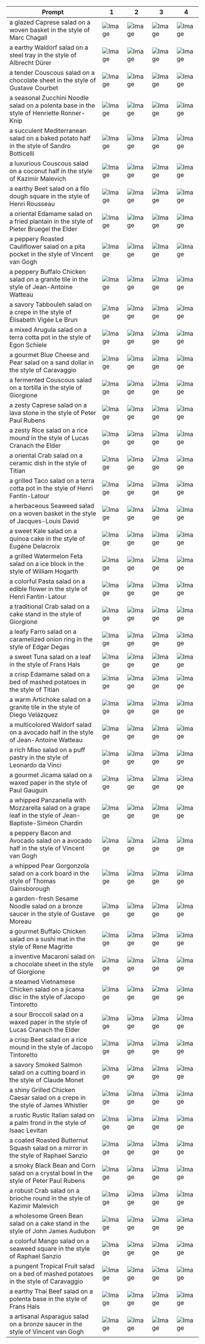 | Prompt | 1 | 2 | 3 | 4 |
|-|-|-|-|-|
| a glazed Caprese salad on a woven basket in the style of Marc Chagall | ![Image](https://salad-benchmark-public-assets.s3.us-east-2.amazonaws.com/sdxl/62547e5c-ac62-434e-b626-3df0da117025-0.jpg) | ![Image](https://salad-benchmark-public-assets.s3.us-east-2.amazonaws.com/sdxl/62547e5c-ac62-434e-b626-3df0da117025-1.jpg) | ![Image](https://salad-benchmark-public-assets.s3.us-east-2.amazonaws.com/sdxl/62547e5c-ac62-434e-b626-3df0da117025-2.jpg) | ![Image](https://salad-benchmark-public-assets.s3.us-east-2.amazonaws.com/sdxl/62547e5c-ac62-434e-b626-3df0da117025-3.jpg) |
| a earthy Waldorf salad on a steel tray in the style of Albrecht Dürer | ![Image](https://salad-benchmark-public-assets.s3.us-east-2.amazonaws.com/sdxl/a083e1fb-2ed5-452b-b039-87aaf3cfc8c4-0.jpg) | ![Image](https://salad-benchmark-public-assets.s3.us-east-2.amazonaws.com/sdxl/a083e1fb-2ed5-452b-b039-87aaf3cfc8c4-1.jpg) | ![Image](https://salad-benchmark-public-assets.s3.us-east-2.amazonaws.com/sdxl/a083e1fb-2ed5-452b-b039-87aaf3cfc8c4-2.jpg) | ![Image](https://salad-benchmark-public-assets.s3.us-east-2.amazonaws.com/sdxl/a083e1fb-2ed5-452b-b039-87aaf3cfc8c4-3.jpg) |
| a tender Couscous salad on a chocolate sheet in the style of Gustave Courbet | ![Image](https://salad-benchmark-public-assets.s3.us-east-2.amazonaws.com/sdxl/67a484d7-7eed-4477-bed9-f0afa5df015d-0.jpg) | ![Image](https://salad-benchmark-public-assets.s3.us-east-2.amazonaws.com/sdxl/67a484d7-7eed-4477-bed9-f0afa5df015d-1.jpg) | ![Image](https://salad-benchmark-public-assets.s3.us-east-2.amazonaws.com/sdxl/67a484d7-7eed-4477-bed9-f0afa5df015d-2.jpg) | ![Image](https://salad-benchmark-public-assets.s3.us-east-2.amazonaws.com/sdxl/67a484d7-7eed-4477-bed9-f0afa5df015d-3.jpg) |
| a seasonal Zucchini Noodle salad on a polenta base in the style of Henriette Ronner-Knip | ![Image](https://salad-benchmark-public-assets.s3.us-east-2.amazonaws.com/sdxl/d0496ae3-5e1a-4fa1-a8c3-2411eade45a4-0.jpg) | ![Image](https://salad-benchmark-public-assets.s3.us-east-2.amazonaws.com/sdxl/d0496ae3-5e1a-4fa1-a8c3-2411eade45a4-1.jpg) | ![Image](https://salad-benchmark-public-assets.s3.us-east-2.amazonaws.com/sdxl/d0496ae3-5e1a-4fa1-a8c3-2411eade45a4-2.jpg) | ![Image](https://salad-benchmark-public-assets.s3.us-east-2.amazonaws.com/sdxl/d0496ae3-5e1a-4fa1-a8c3-2411eade45a4-3.jpg) |
| a succulent Mediterranean salad on a baked potato half in the style of Sandro Botticelli | ![Image](https://salad-benchmark-public-assets.s3.us-east-2.amazonaws.com/sdxl/5a7b1938-52b2-463b-809e-e8a76b8043ad-0.jpg) | ![Image](https://salad-benchmark-public-assets.s3.us-east-2.amazonaws.com/sdxl/5a7b1938-52b2-463b-809e-e8a76b8043ad-1.jpg) | ![Image](https://salad-benchmark-public-assets.s3.us-east-2.amazonaws.com/sdxl/5a7b1938-52b2-463b-809e-e8a76b8043ad-2.jpg) | ![Image](https://salad-benchmark-public-assets.s3.us-east-2.amazonaws.com/sdxl/5a7b1938-52b2-463b-809e-e8a76b8043ad-3.jpg) |
| a luxurious Couscous salad on a coconut half in the style of Kazimir Malevich | ![Image](https://salad-benchmark-public-assets.s3.us-east-2.amazonaws.com/sdxl/7988aab2-70f3-4e6f-888e-57c95ed403fc-0.jpg) | ![Image](https://salad-benchmark-public-assets.s3.us-east-2.amazonaws.com/sdxl/7988aab2-70f3-4e6f-888e-57c95ed403fc-1.jpg) | ![Image](https://salad-benchmark-public-assets.s3.us-east-2.amazonaws.com/sdxl/7988aab2-70f3-4e6f-888e-57c95ed403fc-2.jpg) | ![Image](https://salad-benchmark-public-assets.s3.us-east-2.amazonaws.com/sdxl/7988aab2-70f3-4e6f-888e-57c95ed403fc-3.jpg) |
| a earthy Beet salad on a filo dough square in the style of Henri Rousseau | ![Image](https://salad-benchmark-public-assets.s3.us-east-2.amazonaws.com/sdxl/411de945-2b6f-4c13-b0a5-f00a4a8dbae1-0.jpg) | ![Image](https://salad-benchmark-public-assets.s3.us-east-2.amazonaws.com/sdxl/411de945-2b6f-4c13-b0a5-f00a4a8dbae1-1.jpg) | ![Image](https://salad-benchmark-public-assets.s3.us-east-2.amazonaws.com/sdxl/411de945-2b6f-4c13-b0a5-f00a4a8dbae1-2.jpg) | ![Image](https://salad-benchmark-public-assets.s3.us-east-2.amazonaws.com/sdxl/411de945-2b6f-4c13-b0a5-f00a4a8dbae1-3.jpg) |
| a oriental Edamame salad on a fried plantain in the style of Pieter Bruegel the Elder | ![Image](https://salad-benchmark-public-assets.s3.us-east-2.amazonaws.com/sdxl/ea2580c9-e939-465d-97c1-0c4c4584bb98-0.jpg) | ![Image](https://salad-benchmark-public-assets.s3.us-east-2.amazonaws.com/sdxl/ea2580c9-e939-465d-97c1-0c4c4584bb98-1.jpg) | ![Image](https://salad-benchmark-public-assets.s3.us-east-2.amazonaws.com/sdxl/ea2580c9-e939-465d-97c1-0c4c4584bb98-2.jpg) | ![Image](https://salad-benchmark-public-assets.s3.us-east-2.amazonaws.com/sdxl/ea2580c9-e939-465d-97c1-0c4c4584bb98-3.jpg) |
| a peppery Roasted Cauliflower salad on a pita pocket in the style of Vincent van Gogh | ![Image](https://salad-benchmark-public-assets.s3.us-east-2.amazonaws.com/sdxl/e8a6d92c-4c3b-4983-8fbd-78d708c1cd78-0.jpg) | ![Image](https://salad-benchmark-public-assets.s3.us-east-2.amazonaws.com/sdxl/e8a6d92c-4c3b-4983-8fbd-78d708c1cd78-1.jpg) | ![Image](https://salad-benchmark-public-assets.s3.us-east-2.amazonaws.com/sdxl/e8a6d92c-4c3b-4983-8fbd-78d708c1cd78-2.jpg) | ![Image](https://salad-benchmark-public-assets.s3.us-east-2.amazonaws.com/sdxl/e8a6d92c-4c3b-4983-8fbd-78d708c1cd78-3.jpg) |
| a peppery Buffalo Chicken salad on a granite tile in the style of Jean-Antoine Watteau | ![Image](https://salad-benchmark-public-assets.s3.us-east-2.amazonaws.com/sdxl/4e339b7f-b461-4c8b-ad6a-65afc05591f5-0.jpg) | ![Image](https://salad-benchmark-public-assets.s3.us-east-2.amazonaws.com/sdxl/4e339b7f-b461-4c8b-ad6a-65afc05591f5-1.jpg) | ![Image](https://salad-benchmark-public-assets.s3.us-east-2.amazonaws.com/sdxl/4e339b7f-b461-4c8b-ad6a-65afc05591f5-2.jpg) | ![Image](https://salad-benchmark-public-assets.s3.us-east-2.amazonaws.com/sdxl/4e339b7f-b461-4c8b-ad6a-65afc05591f5-3.jpg) |
| a savory Tabbouleh salad on a crepe in the style of Élisabeth Vigée Le Brun | ![Image](https://salad-benchmark-public-assets.s3.us-east-2.amazonaws.com/sdxl/5f006285-3b39-4415-9c10-922a6001e080-0.jpg) | ![Image](https://salad-benchmark-public-assets.s3.us-east-2.amazonaws.com/sdxl/5f006285-3b39-4415-9c10-922a6001e080-1.jpg) | ![Image](https://salad-benchmark-public-assets.s3.us-east-2.amazonaws.com/sdxl/5f006285-3b39-4415-9c10-922a6001e080-2.jpg) | ![Image](https://salad-benchmark-public-assets.s3.us-east-2.amazonaws.com/sdxl/5f006285-3b39-4415-9c10-922a6001e080-3.jpg) |
| a mixed Arugula salad on a terra cotta pot in the style of Egon Schiele | ![Image](https://salad-benchmark-public-assets.s3.us-east-2.amazonaws.com/sdxl/a0a709ce-109b-4f85-9730-46adb79c052a-0.jpg) | ![Image](https://salad-benchmark-public-assets.s3.us-east-2.amazonaws.com/sdxl/a0a709ce-109b-4f85-9730-46adb79c052a-1.jpg) | ![Image](https://salad-benchmark-public-assets.s3.us-east-2.amazonaws.com/sdxl/a0a709ce-109b-4f85-9730-46adb79c052a-2.jpg) | ![Image](https://salad-benchmark-public-assets.s3.us-east-2.amazonaws.com/sdxl/a0a709ce-109b-4f85-9730-46adb79c052a-3.jpg) |
| a gourmet Blue Cheese and Pear salad on a sand dollar in the style of Caravaggio | ![Image](https://salad-benchmark-public-assets.s3.us-east-2.amazonaws.com/sdxl/e3fbdb87-ec50-4586-b7e4-5eb472c7fdef-0.jpg) | ![Image](https://salad-benchmark-public-assets.s3.us-east-2.amazonaws.com/sdxl/e3fbdb87-ec50-4586-b7e4-5eb472c7fdef-1.jpg) | ![Image](https://salad-benchmark-public-assets.s3.us-east-2.amazonaws.com/sdxl/e3fbdb87-ec50-4586-b7e4-5eb472c7fdef-2.jpg) | ![Image](https://salad-benchmark-public-assets.s3.us-east-2.amazonaws.com/sdxl/e3fbdb87-ec50-4586-b7e4-5eb472c7fdef-3.jpg) |
| a fermented Couscous salad on a tortilla in the style of Giorgione | ![Image](https://salad-benchmark-public-assets.s3.us-east-2.amazonaws.com/sdxl/417e266c-061b-42a1-9c64-3f1c5efa013e-0.jpg) | ![Image](https://salad-benchmark-public-assets.s3.us-east-2.amazonaws.com/sdxl/417e266c-061b-42a1-9c64-3f1c5efa013e-1.jpg) | ![Image](https://salad-benchmark-public-assets.s3.us-east-2.amazonaws.com/sdxl/417e266c-061b-42a1-9c64-3f1c5efa013e-2.jpg) | ![Image](https://salad-benchmark-public-assets.s3.us-east-2.amazonaws.com/sdxl/417e266c-061b-42a1-9c64-3f1c5efa013e-3.jpg) |
| a zesty Caprese salad on a lava stone in the style of Peter Paul Rubens | ![Image](https://salad-benchmark-public-assets.s3.us-east-2.amazonaws.com/sdxl/4cc87b02-b6f6-41de-9880-0fcda40bc5de-0.jpg) | ![Image](https://salad-benchmark-public-assets.s3.us-east-2.amazonaws.com/sdxl/4cc87b02-b6f6-41de-9880-0fcda40bc5de-1.jpg) | ![Image](https://salad-benchmark-public-assets.s3.us-east-2.amazonaws.com/sdxl/4cc87b02-b6f6-41de-9880-0fcda40bc5de-2.jpg) | ![Image](https://salad-benchmark-public-assets.s3.us-east-2.amazonaws.com/sdxl/4cc87b02-b6f6-41de-9880-0fcda40bc5de-3.jpg) |
| a zesty Rice salad on a rice mound in the style of Lucas Cranach the Elder | ![Image](https://salad-benchmark-public-assets.s3.us-east-2.amazonaws.com/sdxl/de404a8b-ac93-41d8-b187-4e5378467bf3-0.jpg) | ![Image](https://salad-benchmark-public-assets.s3.us-east-2.amazonaws.com/sdxl/de404a8b-ac93-41d8-b187-4e5378467bf3-1.jpg) | ![Image](https://salad-benchmark-public-assets.s3.us-east-2.amazonaws.com/sdxl/de404a8b-ac93-41d8-b187-4e5378467bf3-2.jpg) | ![Image](https://salad-benchmark-public-assets.s3.us-east-2.amazonaws.com/sdxl/de404a8b-ac93-41d8-b187-4e5378467bf3-3.jpg) |
| a oriental Crab salad on a ceramic dish in the style of Titian | ![Image](https://salad-benchmark-public-assets.s3.us-east-2.amazonaws.com/sdxl/54e5357b-dc5e-4792-8dcd-92af070bc1bd-0.jpg) | ![Image](https://salad-benchmark-public-assets.s3.us-east-2.amazonaws.com/sdxl/54e5357b-dc5e-4792-8dcd-92af070bc1bd-1.jpg) | ![Image](https://salad-benchmark-public-assets.s3.us-east-2.amazonaws.com/sdxl/54e5357b-dc5e-4792-8dcd-92af070bc1bd-2.jpg) | ![Image](https://salad-benchmark-public-assets.s3.us-east-2.amazonaws.com/sdxl/54e5357b-dc5e-4792-8dcd-92af070bc1bd-3.jpg) |
| a grilled Taco salad on a terra cotta pot in the style of Henri Fantin-Latour | ![Image](https://salad-benchmark-public-assets.s3.us-east-2.amazonaws.com/sdxl/687b67e5-cc87-402f-8482-871dd9d28ddd-0.jpg) | ![Image](https://salad-benchmark-public-assets.s3.us-east-2.amazonaws.com/sdxl/687b67e5-cc87-402f-8482-871dd9d28ddd-1.jpg) | ![Image](https://salad-benchmark-public-assets.s3.us-east-2.amazonaws.com/sdxl/687b67e5-cc87-402f-8482-871dd9d28ddd-2.jpg) | ![Image](https://salad-benchmark-public-assets.s3.us-east-2.amazonaws.com/sdxl/687b67e5-cc87-402f-8482-871dd9d28ddd-3.jpg) |
| a herbaceous Seaweed salad on a woven basket in the style of Jacques-Louis David | ![Image](https://salad-benchmark-public-assets.s3.us-east-2.amazonaws.com/sdxl/6d627c27-f4e6-4175-ac6d-86a00631be1d-0.jpg) | ![Image](https://salad-benchmark-public-assets.s3.us-east-2.amazonaws.com/sdxl/6d627c27-f4e6-4175-ac6d-86a00631be1d-1.jpg) | ![Image](https://salad-benchmark-public-assets.s3.us-east-2.amazonaws.com/sdxl/6d627c27-f4e6-4175-ac6d-86a00631be1d-2.jpg) | ![Image](https://salad-benchmark-public-assets.s3.us-east-2.amazonaws.com/sdxl/6d627c27-f4e6-4175-ac6d-86a00631be1d-3.jpg) |
| a sweet Kale salad on a quinoa cake in the style of Eugène Delacroix | ![Image](https://salad-benchmark-public-assets.s3.us-east-2.amazonaws.com/sdxl/b3a7d775-5ad4-44cb-964a-86455c7f0302-0.jpg) | ![Image](https://salad-benchmark-public-assets.s3.us-east-2.amazonaws.com/sdxl/b3a7d775-5ad4-44cb-964a-86455c7f0302-1.jpg) | ![Image](https://salad-benchmark-public-assets.s3.us-east-2.amazonaws.com/sdxl/b3a7d775-5ad4-44cb-964a-86455c7f0302-2.jpg) | ![Image](https://salad-benchmark-public-assets.s3.us-east-2.amazonaws.com/sdxl/b3a7d775-5ad4-44cb-964a-86455c7f0302-3.jpg) |
| a grilled Watermelon Feta salad on a ice block in the style of William Hogarth | ![Image](https://salad-benchmark-public-assets.s3.us-east-2.amazonaws.com/sdxl/419bf45a-a235-48e7-beca-bc98ab2c22b2-0.jpg) | ![Image](https://salad-benchmark-public-assets.s3.us-east-2.amazonaws.com/sdxl/419bf45a-a235-48e7-beca-bc98ab2c22b2-1.jpg) | ![Image](https://salad-benchmark-public-assets.s3.us-east-2.amazonaws.com/sdxl/419bf45a-a235-48e7-beca-bc98ab2c22b2-2.jpg) | ![Image](https://salad-benchmark-public-assets.s3.us-east-2.amazonaws.com/sdxl/419bf45a-a235-48e7-beca-bc98ab2c22b2-3.jpg) |
| a colorful Pasta salad on a edible flower in the style of Henri Fantin-Latour | ![Image](https://salad-benchmark-public-assets.s3.us-east-2.amazonaws.com/sdxl/1bcad54c-4c7d-4fc2-ba4c-50c3bee907a4-0.jpg) | ![Image](https://salad-benchmark-public-assets.s3.us-east-2.amazonaws.com/sdxl/1bcad54c-4c7d-4fc2-ba4c-50c3bee907a4-1.jpg) | ![Image](https://salad-benchmark-public-assets.s3.us-east-2.amazonaws.com/sdxl/1bcad54c-4c7d-4fc2-ba4c-50c3bee907a4-2.jpg) | ![Image](https://salad-benchmark-public-assets.s3.us-east-2.amazonaws.com/sdxl/1bcad54c-4c7d-4fc2-ba4c-50c3bee907a4-3.jpg) |
| a traditional Crab salad on a cake stand in the style of Giorgione | ![Image](https://salad-benchmark-public-assets.s3.us-east-2.amazonaws.com/sdxl/a807924a-243e-445a-955e-2c4906e9da33-0.jpg) | ![Image](https://salad-benchmark-public-assets.s3.us-east-2.amazonaws.com/sdxl/a807924a-243e-445a-955e-2c4906e9da33-1.jpg) | ![Image](https://salad-benchmark-public-assets.s3.us-east-2.amazonaws.com/sdxl/a807924a-243e-445a-955e-2c4906e9da33-2.jpg) | ![Image](https://salad-benchmark-public-assets.s3.us-east-2.amazonaws.com/sdxl/a807924a-243e-445a-955e-2c4906e9da33-3.jpg) |
| a leafy Farro salad on a caramelized onion ring in the style of Edgar Degas | ![Image](https://salad-benchmark-public-assets.s3.us-east-2.amazonaws.com/sdxl/0707ae89-a541-40bf-8cf5-51792fff1395-0.jpg) | ![Image](https://salad-benchmark-public-assets.s3.us-east-2.amazonaws.com/sdxl/0707ae89-a541-40bf-8cf5-51792fff1395-1.jpg) | ![Image](https://salad-benchmark-public-assets.s3.us-east-2.amazonaws.com/sdxl/0707ae89-a541-40bf-8cf5-51792fff1395-2.jpg) | ![Image](https://salad-benchmark-public-assets.s3.us-east-2.amazonaws.com/sdxl/0707ae89-a541-40bf-8cf5-51792fff1395-3.jpg) |
| a sweet Tuna salad on a leaf in the style of Frans Hals | ![Image](https://salad-benchmark-public-assets.s3.us-east-2.amazonaws.com/sdxl/239344e8-4bdf-457c-be35-2eb6c6037886-0.jpg) | ![Image](https://salad-benchmark-public-assets.s3.us-east-2.amazonaws.com/sdxl/239344e8-4bdf-457c-be35-2eb6c6037886-1.jpg) | ![Image](https://salad-benchmark-public-assets.s3.us-east-2.amazonaws.com/sdxl/239344e8-4bdf-457c-be35-2eb6c6037886-2.jpg) | ![Image](https://salad-benchmark-public-assets.s3.us-east-2.amazonaws.com/sdxl/239344e8-4bdf-457c-be35-2eb6c6037886-3.jpg) |
| a crisp Edamame salad on a bed of mashed potatoes in the style of Titian | ![Image](https://salad-benchmark-public-assets.s3.us-east-2.amazonaws.com/sdxl/a280f6b5-0ef5-4b14-8d91-b36f409edf3e-0.jpg) | ![Image](https://salad-benchmark-public-assets.s3.us-east-2.amazonaws.com/sdxl/a280f6b5-0ef5-4b14-8d91-b36f409edf3e-1.jpg) | ![Image](https://salad-benchmark-public-assets.s3.us-east-2.amazonaws.com/sdxl/a280f6b5-0ef5-4b14-8d91-b36f409edf3e-2.jpg) | ![Image](https://salad-benchmark-public-assets.s3.us-east-2.amazonaws.com/sdxl/a280f6b5-0ef5-4b14-8d91-b36f409edf3e-3.jpg) |
| a warm Artichoke salad on a granite tile in the style of Diego Velázquez | ![Image](https://salad-benchmark-public-assets.s3.us-east-2.amazonaws.com/sdxl/56ceb4c6-99d5-47c6-ba22-bc14fca83b96-0.jpg) | ![Image](https://salad-benchmark-public-assets.s3.us-east-2.amazonaws.com/sdxl/56ceb4c6-99d5-47c6-ba22-bc14fca83b96-1.jpg) | ![Image](https://salad-benchmark-public-assets.s3.us-east-2.amazonaws.com/sdxl/56ceb4c6-99d5-47c6-ba22-bc14fca83b96-2.jpg) | ![Image](https://salad-benchmark-public-assets.s3.us-east-2.amazonaws.com/sdxl/56ceb4c6-99d5-47c6-ba22-bc14fca83b96-3.jpg) |
| a multicolored Waldorf salad on a avocado half in the style of Jean-Antoine Watteau | ![Image](https://salad-benchmark-public-assets.s3.us-east-2.amazonaws.com/sdxl/29ba7f6c-32a9-462e-a778-268f47b27086-0.jpg) | ![Image](https://salad-benchmark-public-assets.s3.us-east-2.amazonaws.com/sdxl/29ba7f6c-32a9-462e-a778-268f47b27086-1.jpg) | ![Image](https://salad-benchmark-public-assets.s3.us-east-2.amazonaws.com/sdxl/29ba7f6c-32a9-462e-a778-268f47b27086-2.jpg) | ![Image](https://salad-benchmark-public-assets.s3.us-east-2.amazonaws.com/sdxl/29ba7f6c-32a9-462e-a778-268f47b27086-3.jpg) |
| a rich Miso salad on a puff pastry in the style of Leonardo da Vinci | ![Image](https://salad-benchmark-public-assets.s3.us-east-2.amazonaws.com/sdxl/a506ab36-7104-4401-96b2-8de9cd6c4bba-0.jpg) | ![Image](https://salad-benchmark-public-assets.s3.us-east-2.amazonaws.com/sdxl/a506ab36-7104-4401-96b2-8de9cd6c4bba-1.jpg) | ![Image](https://salad-benchmark-public-assets.s3.us-east-2.amazonaws.com/sdxl/a506ab36-7104-4401-96b2-8de9cd6c4bba-2.jpg) | ![Image](https://salad-benchmark-public-assets.s3.us-east-2.amazonaws.com/sdxl/a506ab36-7104-4401-96b2-8de9cd6c4bba-3.jpg) |
| a gourmet Jicama salad on a waxed paper in the style of Paul Gauguin | ![Image](https://salad-benchmark-public-assets.s3.us-east-2.amazonaws.com/sdxl/835f5946-4d4e-40c3-abaa-b5660d91522c-0.jpg) | ![Image](https://salad-benchmark-public-assets.s3.us-east-2.amazonaws.com/sdxl/835f5946-4d4e-40c3-abaa-b5660d91522c-1.jpg) | ![Image](https://salad-benchmark-public-assets.s3.us-east-2.amazonaws.com/sdxl/835f5946-4d4e-40c3-abaa-b5660d91522c-2.jpg) | ![Image](https://salad-benchmark-public-assets.s3.us-east-2.amazonaws.com/sdxl/835f5946-4d4e-40c3-abaa-b5660d91522c-3.jpg) |
| a whipped Panzanella with Mozzarella salad on a grape leaf in the style of Jean-Baptiste-Siméon Chardin | ![Image](https://salad-benchmark-public-assets.s3.us-east-2.amazonaws.com/sdxl/48d635ab-be30-4980-af4c-5efbbc8c4fce-0.jpg) | ![Image](https://salad-benchmark-public-assets.s3.us-east-2.amazonaws.com/sdxl/48d635ab-be30-4980-af4c-5efbbc8c4fce-1.jpg) | ![Image](https://salad-benchmark-public-assets.s3.us-east-2.amazonaws.com/sdxl/48d635ab-be30-4980-af4c-5efbbc8c4fce-2.jpg) | ![Image](https://salad-benchmark-public-assets.s3.us-east-2.amazonaws.com/sdxl/48d635ab-be30-4980-af4c-5efbbc8c4fce-3.jpg) |
| a peppery Bacon and Avocado salad on a avocado half in the style of Vincent van Gogh | ![Image](https://salad-benchmark-public-assets.s3.us-east-2.amazonaws.com/sdxl/f33b3821-75d6-4145-a617-51f675c70eb5-0.jpg) | ![Image](https://salad-benchmark-public-assets.s3.us-east-2.amazonaws.com/sdxl/f33b3821-75d6-4145-a617-51f675c70eb5-1.jpg) | ![Image](https://salad-benchmark-public-assets.s3.us-east-2.amazonaws.com/sdxl/f33b3821-75d6-4145-a617-51f675c70eb5-2.jpg) | ![Image](https://salad-benchmark-public-assets.s3.us-east-2.amazonaws.com/sdxl/f33b3821-75d6-4145-a617-51f675c70eb5-3.jpg) |
| a whipped Pear Gorgonzola salad on a cork board in the style of Thomas Gainsborough | ![Image](https://salad-benchmark-public-assets.s3.us-east-2.amazonaws.com/sdxl/bb8cb0b5-be8d-473d-bbc4-c03b17925b2c-0.jpg) | ![Image](https://salad-benchmark-public-assets.s3.us-east-2.amazonaws.com/sdxl/bb8cb0b5-be8d-473d-bbc4-c03b17925b2c-1.jpg) | ![Image](https://salad-benchmark-public-assets.s3.us-east-2.amazonaws.com/sdxl/bb8cb0b5-be8d-473d-bbc4-c03b17925b2c-2.jpg) | ![Image](https://salad-benchmark-public-assets.s3.us-east-2.amazonaws.com/sdxl/bb8cb0b5-be8d-473d-bbc4-c03b17925b2c-3.jpg) |
| a garden-fresh Sesame Noodle salad on a bronze saucer in the style of Gustave Moreau | ![Image](https://salad-benchmark-public-assets.s3.us-east-2.amazonaws.com/sdxl/494abeec-9fdf-4154-b67e-7c1ba6cab1d1-0.jpg) | ![Image](https://salad-benchmark-public-assets.s3.us-east-2.amazonaws.com/sdxl/494abeec-9fdf-4154-b67e-7c1ba6cab1d1-1.jpg) | ![Image](https://salad-benchmark-public-assets.s3.us-east-2.amazonaws.com/sdxl/494abeec-9fdf-4154-b67e-7c1ba6cab1d1-2.jpg) | ![Image](https://salad-benchmark-public-assets.s3.us-east-2.amazonaws.com/sdxl/494abeec-9fdf-4154-b67e-7c1ba6cab1d1-3.jpg) |
| a gourmet Buffalo Chicken salad on a sushi mat in the style of Rene Magritte | ![Image](https://salad-benchmark-public-assets.s3.us-east-2.amazonaws.com/sdxl/8ffda6f1-2b1f-4032-a9e1-6e064d8032bd-0.jpg) | ![Image](https://salad-benchmark-public-assets.s3.us-east-2.amazonaws.com/sdxl/8ffda6f1-2b1f-4032-a9e1-6e064d8032bd-1.jpg) | ![Image](https://salad-benchmark-public-assets.s3.us-east-2.amazonaws.com/sdxl/8ffda6f1-2b1f-4032-a9e1-6e064d8032bd-2.jpg) | ![Image](https://salad-benchmark-public-assets.s3.us-east-2.amazonaws.com/sdxl/8ffda6f1-2b1f-4032-a9e1-6e064d8032bd-3.jpg) |
| a inventive Macaroni salad on a chocolate sheet in the style of Giorgione | ![Image](https://salad-benchmark-public-assets.s3.us-east-2.amazonaws.com/sdxl/c92aa9d6-1684-47e9-bdb1-0e349e5a5e8d-0.jpg) | ![Image](https://salad-benchmark-public-assets.s3.us-east-2.amazonaws.com/sdxl/c92aa9d6-1684-47e9-bdb1-0e349e5a5e8d-1.jpg) | ![Image](https://salad-benchmark-public-assets.s3.us-east-2.amazonaws.com/sdxl/c92aa9d6-1684-47e9-bdb1-0e349e5a5e8d-2.jpg) | ![Image](https://salad-benchmark-public-assets.s3.us-east-2.amazonaws.com/sdxl/c92aa9d6-1684-47e9-bdb1-0e349e5a5e8d-3.jpg) |
| a steamed Vietnamese Chicken salad on a jicama disc in the style of Jacopo Tintoretto | ![Image](https://salad-benchmark-public-assets.s3.us-east-2.amazonaws.com/sdxl/a28fb0b1-4f26-43a3-83fe-790476faa813-0.jpg) | ![Image](https://salad-benchmark-public-assets.s3.us-east-2.amazonaws.com/sdxl/a28fb0b1-4f26-43a3-83fe-790476faa813-1.jpg) | ![Image](https://salad-benchmark-public-assets.s3.us-east-2.amazonaws.com/sdxl/a28fb0b1-4f26-43a3-83fe-790476faa813-2.jpg) | ![Image](https://salad-benchmark-public-assets.s3.us-east-2.amazonaws.com/sdxl/a28fb0b1-4f26-43a3-83fe-790476faa813-3.jpg) |
| a sour Broccoli salad on a waxed paper in the style of Lucas Cranach the Elder | ![Image](https://salad-benchmark-public-assets.s3.us-east-2.amazonaws.com/sdxl/e7565713-7158-4d20-8bd6-10b09126a880-0.jpg) | ![Image](https://salad-benchmark-public-assets.s3.us-east-2.amazonaws.com/sdxl/e7565713-7158-4d20-8bd6-10b09126a880-1.jpg) | ![Image](https://salad-benchmark-public-assets.s3.us-east-2.amazonaws.com/sdxl/e7565713-7158-4d20-8bd6-10b09126a880-2.jpg) | ![Image](https://salad-benchmark-public-assets.s3.us-east-2.amazonaws.com/sdxl/e7565713-7158-4d20-8bd6-10b09126a880-3.jpg) |
| a crisp Beet salad on a rice mound in the style of Jacopo Tintoretto | ![Image](https://salad-benchmark-public-assets.s3.us-east-2.amazonaws.com/sdxl/990dc626-23d3-4d39-8c8d-6f693249133c-0.jpg) | ![Image](https://salad-benchmark-public-assets.s3.us-east-2.amazonaws.com/sdxl/990dc626-23d3-4d39-8c8d-6f693249133c-1.jpg) | ![Image](https://salad-benchmark-public-assets.s3.us-east-2.amazonaws.com/sdxl/990dc626-23d3-4d39-8c8d-6f693249133c-2.jpg) | ![Image](https://salad-benchmark-public-assets.s3.us-east-2.amazonaws.com/sdxl/990dc626-23d3-4d39-8c8d-6f693249133c-3.jpg) |
| a savory Smoked Salmon salad on a cutting board in the style of Claude Monet | ![Image](https://salad-benchmark-public-assets.s3.us-east-2.amazonaws.com/sdxl/8b11de3c-37ef-4265-96c3-67765a429c71-0.jpg) | ![Image](https://salad-benchmark-public-assets.s3.us-east-2.amazonaws.com/sdxl/8b11de3c-37ef-4265-96c3-67765a429c71-1.jpg) | ![Image](https://salad-benchmark-public-assets.s3.us-east-2.amazonaws.com/sdxl/8b11de3c-37ef-4265-96c3-67765a429c71-2.jpg) | ![Image](https://salad-benchmark-public-assets.s3.us-east-2.amazonaws.com/sdxl/8b11de3c-37ef-4265-96c3-67765a429c71-3.jpg) |
| a shiny Grilled Chicken Caesar salad on a crepe in the style of James Whistler | ![Image](https://salad-benchmark-public-assets.s3.us-east-2.amazonaws.com/sdxl/1dfe5c0e-259c-4fde-a560-dff84e34ad4c-0.jpg) | ![Image](https://salad-benchmark-public-assets.s3.us-east-2.amazonaws.com/sdxl/1dfe5c0e-259c-4fde-a560-dff84e34ad4c-1.jpg) | ![Image](https://salad-benchmark-public-assets.s3.us-east-2.amazonaws.com/sdxl/1dfe5c0e-259c-4fde-a560-dff84e34ad4c-2.jpg) | ![Image](https://salad-benchmark-public-assets.s3.us-east-2.amazonaws.com/sdxl/1dfe5c0e-259c-4fde-a560-dff84e34ad4c-3.jpg) |
| a rustic Rustic Italian salad on a palm frond in the style of Isaac Levitan | ![Image](https://salad-benchmark-public-assets.s3.us-east-2.amazonaws.com/sdxl/c5aea45c-9f5b-495f-9c66-f4b151bc32c7-0.jpg) | ![Image](https://salad-benchmark-public-assets.s3.us-east-2.amazonaws.com/sdxl/c5aea45c-9f5b-495f-9c66-f4b151bc32c7-1.jpg) | ![Image](https://salad-benchmark-public-assets.s3.us-east-2.amazonaws.com/sdxl/c5aea45c-9f5b-495f-9c66-f4b151bc32c7-2.jpg) | ![Image](https://salad-benchmark-public-assets.s3.us-east-2.amazonaws.com/sdxl/c5aea45c-9f5b-495f-9c66-f4b151bc32c7-3.jpg) |
| a coated Roasted Butternut Squash salad on a mirror in the style of Raphael Sanzio | ![Image](https://salad-benchmark-public-assets.s3.us-east-2.amazonaws.com/sdxl/62d4f437-5fef-4f30-bb42-1e45a8748d47-0.jpg) | ![Image](https://salad-benchmark-public-assets.s3.us-east-2.amazonaws.com/sdxl/62d4f437-5fef-4f30-bb42-1e45a8748d47-1.jpg) | ![Image](https://salad-benchmark-public-assets.s3.us-east-2.amazonaws.com/sdxl/62d4f437-5fef-4f30-bb42-1e45a8748d47-2.jpg) | ![Image](https://salad-benchmark-public-assets.s3.us-east-2.amazonaws.com/sdxl/62d4f437-5fef-4f30-bb42-1e45a8748d47-3.jpg) |
| a smoky Black Bean and Corn salad on a crystal bowl in the style of Peter Paul Rubens | ![Image](https://salad-benchmark-public-assets.s3.us-east-2.amazonaws.com/sdxl/c31dd786-4f8c-40c0-9b77-1183af190fac-0.jpg) | ![Image](https://salad-benchmark-public-assets.s3.us-east-2.amazonaws.com/sdxl/c31dd786-4f8c-40c0-9b77-1183af190fac-1.jpg) | ![Image](https://salad-benchmark-public-assets.s3.us-east-2.amazonaws.com/sdxl/c31dd786-4f8c-40c0-9b77-1183af190fac-2.jpg) | ![Image](https://salad-benchmark-public-assets.s3.us-east-2.amazonaws.com/sdxl/c31dd786-4f8c-40c0-9b77-1183af190fac-3.jpg) |
| a robust Crab salad on a brioche round in the style of Kazimir Malevich | ![Image](https://salad-benchmark-public-assets.s3.us-east-2.amazonaws.com/sdxl/972c5b17-c66a-414a-a6ea-aed682c146eb-0.jpg) | ![Image](https://salad-benchmark-public-assets.s3.us-east-2.amazonaws.com/sdxl/972c5b17-c66a-414a-a6ea-aed682c146eb-1.jpg) | ![Image](https://salad-benchmark-public-assets.s3.us-east-2.amazonaws.com/sdxl/972c5b17-c66a-414a-a6ea-aed682c146eb-2.jpg) | ![Image](https://salad-benchmark-public-assets.s3.us-east-2.amazonaws.com/sdxl/972c5b17-c66a-414a-a6ea-aed682c146eb-3.jpg) |
| a wholesome Green Bean salad on a cake stand in the style of John James Audubon | ![Image](https://salad-benchmark-public-assets.s3.us-east-2.amazonaws.com/sdxl/3a822306-977d-4c05-b793-3c868a8e6ced-0.jpg) | ![Image](https://salad-benchmark-public-assets.s3.us-east-2.amazonaws.com/sdxl/3a822306-977d-4c05-b793-3c868a8e6ced-1.jpg) | ![Image](https://salad-benchmark-public-assets.s3.us-east-2.amazonaws.com/sdxl/3a822306-977d-4c05-b793-3c868a8e6ced-2.jpg) | ![Image](https://salad-benchmark-public-assets.s3.us-east-2.amazonaws.com/sdxl/3a822306-977d-4c05-b793-3c868a8e6ced-3.jpg) |
| a colorful Mango salad on a seaweed square in the style of Raphael Sanzio | ![Image](https://salad-benchmark-public-assets.s3.us-east-2.amazonaws.com/sdxl/616bf0b8-c4cb-4e8e-a660-df25d64e63e7-0.jpg) | ![Image](https://salad-benchmark-public-assets.s3.us-east-2.amazonaws.com/sdxl/616bf0b8-c4cb-4e8e-a660-df25d64e63e7-1.jpg) | ![Image](https://salad-benchmark-public-assets.s3.us-east-2.amazonaws.com/sdxl/616bf0b8-c4cb-4e8e-a660-df25d64e63e7-2.jpg) | ![Image](https://salad-benchmark-public-assets.s3.us-east-2.amazonaws.com/sdxl/616bf0b8-c4cb-4e8e-a660-df25d64e63e7-3.jpg) |
| a pungent Tropical Fruit salad on a bed of mashed potatoes in the style of Caravaggio | ![Image](https://salad-benchmark-public-assets.s3.us-east-2.amazonaws.com/sdxl/8d80a44b-302b-43d6-bd38-63dc72c46030-0.jpg) | ![Image](https://salad-benchmark-public-assets.s3.us-east-2.amazonaws.com/sdxl/8d80a44b-302b-43d6-bd38-63dc72c46030-1.jpg) | ![Image](https://salad-benchmark-public-assets.s3.us-east-2.amazonaws.com/sdxl/8d80a44b-302b-43d6-bd38-63dc72c46030-2.jpg) | ![Image](https://salad-benchmark-public-assets.s3.us-east-2.amazonaws.com/sdxl/8d80a44b-302b-43d6-bd38-63dc72c46030-3.jpg) |
| a earthy Thai Beef salad on a polenta base in the style of Frans Hals | ![Image](https://salad-benchmark-public-assets.s3.us-east-2.amazonaws.com/sdxl/78c49e5e-6de9-47aa-96e2-d12d4b417a5b-0.jpg) | ![Image](https://salad-benchmark-public-assets.s3.us-east-2.amazonaws.com/sdxl/78c49e5e-6de9-47aa-96e2-d12d4b417a5b-1.jpg) | ![Image](https://salad-benchmark-public-assets.s3.us-east-2.amazonaws.com/sdxl/78c49e5e-6de9-47aa-96e2-d12d4b417a5b-2.jpg) | ![Image](https://salad-benchmark-public-assets.s3.us-east-2.amazonaws.com/sdxl/78c49e5e-6de9-47aa-96e2-d12d4b417a5b-3.jpg) |
| a artisanal Asparagus salad on a bronze saucer in the style of Vincent van Gogh | ![Image](https://salad-benchmark-public-assets.s3.us-east-2.amazonaws.com/sdxl/e6730dac-7cd0-4615-8248-652f95468cf1-0.jpg) | ![Image](https://salad-benchmark-public-assets.s3.us-east-2.amazonaws.com/sdxl/e6730dac-7cd0-4615-8248-652f95468cf1-1.jpg) | ![Image](https://salad-benchmark-public-assets.s3.us-east-2.amazonaws.com/sdxl/e6730dac-7cd0-4615-8248-652f95468cf1-2.jpg) | ![Image](https://salad-benchmark-public-assets.s3.us-east-2.amazonaws.com/sdxl/e6730dac-7cd0-4615-8248-652f95468cf1-3.jpg) |
